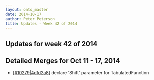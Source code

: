 ```yaml
---
layout: onto_master
date: 2014-10-17
author: Peter Peterson
title: Updates - Week 42 of 2014
---
```

Updates for week 42 of 2014
---------------------------

Detailed Merges for Oct 11 - 17, 2014
-------------------------------------
* \[[#10279](http://trac.mantidproject.org/mantid/ticket/10279)\|[4dfd2a8](https://github.com/mantidproject/mantid/commit/4dfd2a81581370841ecdfdf9e1be13845aceb468)\] declare 'Shift' parameter for TabulatedFunction
